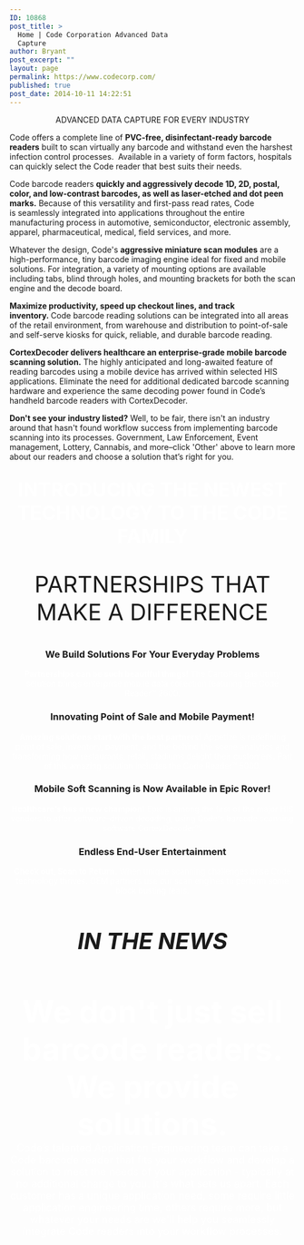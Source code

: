 ```yaml
---
ID: 10868
post_title: >
  Home | Code Corporation Advanced Data
  Capture
author: Bryant
post_excerpt: ""
layout: page
permalink: https://www.codecorp.com/
published: true
post_date: 2014-10-11 14:22:51
---
```


<p style="text-align: center;">ADVANCED DATA CAPTURE FOR EVERY INDUSTRY</p>

<p>Code offers a complete line of <strong>PVC-free, disinfectant-ready barcode readers</strong> built to scan virtually any barcode and withstand even the harshest infection control processes.  Available in a variety of form factors, hospitals can quickly select the Code reader that best suits their needs.</p>

<p>Code barcode readers <strong>quickly and aggressively decode 1D, 2D, postal, color, and low-contrast barcodes, as well as laser-etched and dot peen marks.</strong> Because of this versatility and first-pass read rates, Code is seamlessly integrated into applications throughout the entire manufacturing process in automotive, semiconductor, electronic assembly, apparel, pharmaceutical, medical, field services, and more.</p>

<p>Whatever the design, Code's <strong>aggressive miniature scan modules</strong> are a high-performance, tiny barcode imaging engine ideal for fixed and mobile solutions. For integration, a variety of mounting options are available including tabs, blind through holes, and mounting brackets for both the scan engine and the decode board.</p>

<p style="font-weight: 400;"><b>Maximize productivity, speed up checkout lines, and track inventory. </b>Code barcode reading solutions can be integrated into all areas of the retail environment, from warehouse and distribution to point-of-sale and self-serve kiosks for quick, reliable, and durable barcode reading.</p>

<p><strong>CortexDecoder delivers healthcare an enterprise-grade mobile barcode scanning solution.</strong> The highly anticipated and long-awaited feature of reading barcodes using a mobile device has arrived within selected HIS applications. Eliminate the need for additional dedicated barcode scanning hardware and experience the same decoding power found in Code’s handheld barcode readers with CortexDecoder.</p>

<p><strong>Don't see your industry listed?</strong> Well, to be fair, there isn't an industry around that hasn't found workflow success from implementing barcode scanning into its processes. Government, Law Enforcement, Event management, Lottery, Cannabis, and more–click 'Other' above to learn more about our readers and choose a solution that’s right for you.</p>

<h2 style="text-align: center;"><span style="color: #ffffff; font-size: 34px;">INTRODUCING THE NEWEST TECHNOLOGY TO THE CODE FAMILY</span></h2>

<p style="text-align: center; font-size: 40px;">PARTNERSHIPS THAT MAKE A DIFFERENCE</p>

<h3 style="text-align: center;">We Build Solutions For Your Everyday Problems</h3>

<p style="text-align: center; color: #ffffff;"><strong>Partnerships can be such beautiful things!</strong> The CartoPac gas utility solution brings enterprise mobile data collection featuring the Code Reader™ 2600.</p>

<h3 style="text-align: center;">Innovating Point of Sale and Mobile Payment!</h3>

<p style="text-align: center; color: #ffffff;"><strong>Amazing solutions start with the best partners!</strong> Appetize is redefining point of sale, inventory, payment, and the behind the scene analytics and transforming how restaurants, retail, stadiums delight their customers. Part of this amazing solution includes the Code Reader™ 5000.</p>

<h3 style="text-align: center;">Mobile Soft Scanning is Now Available in Epic Rover!</h3>

<p style="text-align: center; color: #ffffff;"><strong>Healthcare's has a new champion!</strong> Epic is among the first of the major HIS vendors to offer software-driven decoding, using Code's barcode scanning software CortexDecoder™.</p>

<h3 style="text-align: center;">Endless End-User Entertainment</h3>

<p style="text-align: center; color: #ffffff;"><strong>Check out, Scan to Return.</strong> When unique scanning challenges arise Code technology thrives. OEM partners use our scan engines to perform some block busting feats.</p>

<h5 style="text-align: center; font-size: 40px;">IN THE NEWS</h5>

<h4 style="text-align: center;"><span style="color: #ffffff; font-size: 55px;">We don't just sell barcode readers. We provide solutions.</span></h4>
<p style="font-size: 18px; margin-top: -20px; text-align: center;"><span style="color: #ffffff;">Code’s talented Application Engineering team can take a Code barcode reader that fits your workflow and develop a solution to meet the needs of your application - typically at no additional charge to you. It's what sets us apart. Each customer has a unique application need, some require little application engineering time, others require more, but whatever your needs are we'll help you seamlessly integrate Code readers into your workflow processes.</span></p>
